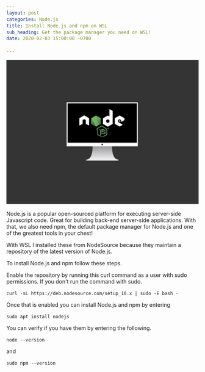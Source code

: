 ```yaml
---
layout: post
categories: Node.js
title: Install Node.js and npm on WSL
sub_heading: Get the package manager you need on WSL!
date: 2020-02-03 15:00:00 -0700

---
```

![](/uploads/npm-visual.gif)

Node.js is a popular open-sourced platform for executing server-side Javascript code. Great for building back-end server-side applications. With that, we also need npm, the default package manager for Node.js and one of the greatest tools in your chest!

With WSL I installed these from NodeSource because they maintain a repository of the latest version of Node.js.

To install Node.js and npm follow these steps.

Enable the repository by running this curl command as a user with sudo permissions. If you don't run the command with sudo.

    curl -sL https://deb.nodesource.com/setup_10.x | sudo -E bash -

Once that is enabled you can install Node.js and npm by entering

    sudo apt install nodejs

You can verify if you have them by entering the following.

    node --version

and

    sudo npm --version